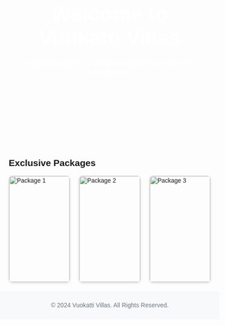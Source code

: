 <!DOCTYPE html>
<html lang="en">
<head>
    <meta charset="UTF-8">
    <meta name="viewport" content="width=device-width, initial-scale=1.0">
    <title>Vuokatti Villas - Stay & Explore</title>
    <style>
        body {
            font-family: Arial, sans-serif;
            margin: 0;
            padding: 0;
        }
        header {
            background: url('path/to/your-image.jpg') no-repeat center center/cover;
            color: white;
            text-align: center;
            padding: 60px 20px;
        }
        header h1 {
            font-size: 3rem;
            margin: 0;
        }
        header p {
            font-size: 1.2rem;
        }
        section {
            padding: 20px;
            max-width: 1200px;
            margin: auto;
        }
        .packages {
            display: flex;
            flex-wrap: wrap;
            gap: 20px;
        }
        .package {
            border: 1px solid #ddd;
            border-radius: 8px;
            overflow: hidden;
            flex: 1 1 calc(33% - 20px);
            box-shadow: 0 2px 5px rgba(0, 0, 0, 0.1);
        }
        .package img {
            width: 100%;
            height: auto;
        }
        .package-content {
            padding: 15px;
        }
        .package h3 {
            margin: 0 0 10px;
        }
        .package p {
            margin: 0 0 15px;
        }
        .cta {
            background-color: #007BFF;
            color: white;
            text-align: center;
            padding: 20px;
            border-radius: 8px;
            text-decoration: none;
            display: inline-block;
            margin-top: 10px;
        }
        .cta:hover {
            background-color: #0056b3;
        }
        footer {
            text-align: center;
            padding: 10px;
            background-color: #f8f9fa;
            color: #6c757d;
        }
    </style>
</head>
<body>
    <header>
        <h1>Welcome to Vuokatti Villas</h1>
        <p>Discover stunning villas and adventure-packed experiences</p>
    </header>
    <section>
        <h2>Exclusive Packages</h2>
        <div class="packages">
            <div class="package">
                <img src="path/to/package1-image.jpg" alt="Package 1">
                <div class="package-content">
                    <h3>Relax & Rejuvenate</h3>
                    <p>Stay in luxury villas and enjoy serene surroundings.</p>
                    <a href="#" class="cta">Book Now</a>
                </div>
            </div>
            <div class="package">
                <img src="path/to/package2-image.jpg" alt="Package 2">
                <div class="package-content">
                    <h3>Adventure Awaits</h3>
                    <p>Thrilling activities including skiing, hiking, and more.</p>
                    <a href="#" class="cta">Explore More</a>
                </div>
            </div>
            <div class="package">
                <img src="path/to/package3-image.jpg" alt="Package 3">
                <div class="package-content">
                    <h3>Family Fun</h3>
                    <p>Perfect for families with activities for all ages.</p>
                    <a href="#" class="cta">Learn More</a>
                </div>
            </div>
        </div>
    </section>
    <footer>
        <p>&copy; 2024 Vuokatti Villas. All Rights Reserved.</p>
    </footer>
</body>
</html>
